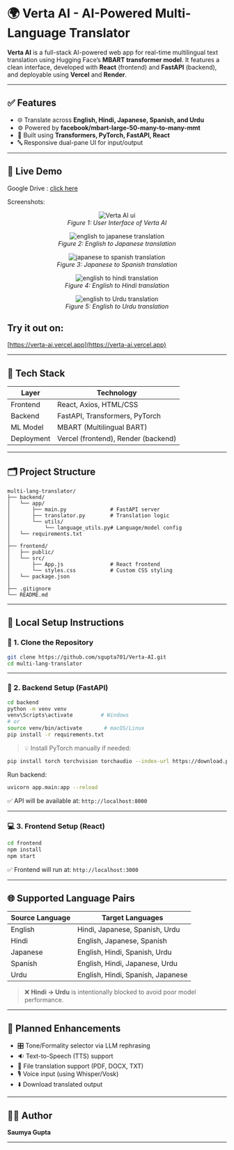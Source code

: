  
# 🌍 Verta AI - AI-Powered Multi-Language Translator

**Verta AI** is a full-stack AI-powered web app for real-time multilingual text translation using Hugging Face’s **MBART transformer model**. It features a clean interface, developed with **React** (frontend) and **FastAPI** (backend), and deployable using **Vercel** and **Render**. 

---

## ✅ Features
 
- 🌐 Translate across **English, Hindi, Japanese, Spanish, and Urdu**
- ⚙️ Powered by **facebook/mbart-large-50-many-to-many-mmt**
- 🧠 Built using **Transformers, PyTorch, FastAPI, React**
- 🔤 Responsive dual-pane UI for input/output

---

## 📸 Live Demo

Google Drive : [click here](https://drive.google.com/file/d/1MSSlnKq5SAocXPTalaukXjLYlJ92JEoT/view?usp=drive_link)

Screenshots:

<p align="center">
  <img src="images/ui-verta-ai.png" alt="Verta AI ui"/>
  <br>
  <em>Figure 1: User Interface of Verta AI</em>
</p>
<p align="center">
  <img src="images/eng-japanese.png" alt="english to japanese translation"/>
  <br>
  <em>Figure 2: English to Japanese translation</em>
</p>
<p align="center">
  <img src="images/japanese-spanish.png" alt="japanese to spanish translation"/>
  <br>
  <em>Figure 3: Japanese to Spanish translation</em>
</p>
<p align="center">
  <img src="images/eng-hindi.png" alt="english to hindi translation"/>
  <br>
  <em>Figure 4: English to Hindi translation</em>
</p>
<p align="center">
  <img src="images/eng-urdu.png" alt="english to Urdu translation"/>
  <br>
  <em>Figure 5: English to Urdu translation</em>
</p>

## Try it out on:

[https://verta-ai.vercel.app](https://verta-ai.vercel.app)

---

## 🧠 Tech Stack

| Layer      | Technology                     |
|------------|--------------------------------|
| Frontend   | React, Axios, HTML/CSS         |
| Backend    | FastAPI, Transformers, PyTorch |
| ML Model   | MBART (Multilingual BART)      |
| Deployment | Vercel (frontend), Render (backend) |

---

## 🗂️ Project Structure

```
multi-lang-translator/
├── backend/
│   └── app/
│       ├── main.py              # FastAPI server
│       ├── translator.py        # Translation logic
│       └── utils/
│           └── language_utils.py# Language/model config
│   └── requirements.txt
│
├── frontend/
│   ├── public/
│   └── src/
│       ├── App.js               # React frontend
│       └── styles.css           # Custom CSS styling
│   └── package.json
│
├── .gitignore
└── README.md
```

---

## 🚀 Local Setup Instructions

### 🔧 1. Clone the Repository

```bash
git clone https://github.com/sgupta701/Verta-AI.git
cd multi-lang-translator
```

---

### 🧠 2. Backend Setup (FastAPI)

```bash
cd backend
python -m venv venv
venv\Scripts\activate         # Windows
# or
source venv/bin/activate       # macOS/Linux
pip install -r requirements.txt
```

> 💡 Install PyTorch manually if needed:
```bash
pip install torch torchvision torchaudio --index-url https://download.pytorch.org/whl/cpu
```

Run backend:

```bash
uvicorn app.main:app --reload
```

✅ API will be available at: `http://localhost:8000`

---

### 💻 3. Frontend Setup (React)

```bash
cd frontend
npm install
npm start
```

✅ Frontend will run at: `http://localhost:3000`

---

## 🌐 Supported Language Pairs

| Source Language | Target Languages                      |
|-----------------|----------------------------------------|
| English         | Hindi, Japanese, Spanish, Urdu         |
| Hindi           | English, Japanese, Spanish             |
| Japanese        | English, Hindi, Spanish, Urdu          |
| Spanish         | English, Hindi, Japanese, Urdu         |
| Urdu            | English, Hindi, Spanish, Japanese      |

> ❌ **Hindi → Urdu** is intentionally blocked to avoid poor model performance.

---

## 🌟 Planned Enhancements

- 🎛️ Tone/Formality selector via LLM rephrasing
- 🔉 Text-to-Speech (TTS) support
- 📁 File translation support (PDF, DOCX, TXT)
- 🎙️ Voice input (using Whisper/Vosk)
- ⬇️ Download translated output

---

## 👩‍💻 Author

**Saumya Gupta**  

---
